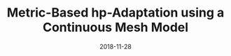 ---
title: "Metric-Based hp-Adaptation using a Continuous Mesh Model"
collection: talks
type: "Talk"
permalink: /talks/2018-Metric-Based-hp-Adaptation-using-a-Continuous-Mesh-Model
date: 2018-11-28
venue: 'IRTG Modern Inverse Problems (MIP) Kick-off'
location: "Aachen, Germany"
---